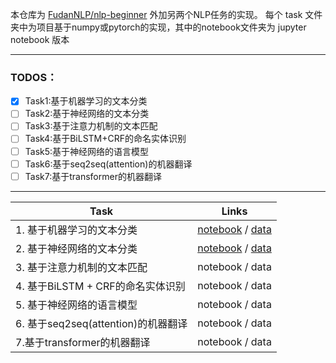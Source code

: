 本仓库为 [FudanNLP/nlp-beginner](https://github.com/FudanNLP/nlp-beginner) 外加另两个NLP任务的实现。
每个 task 文件夹中为项目基于numpy或pytorch的实现，其中的notebook文件夹为 jupyter notebook 版本

------
### TODOS：
- [x] Task1:基于机器学习的文本分类
- [ ] Task2:基于神经网络的文本分类
- [ ] Task3:基于注意力机制的文本匹配
- [ ] Task4:基于BiLSTM+CRF的命名实体识别
- [ ] Task5:基于神经网络的语言模型
- [ ] Task6:基于seq2seq(attention)的机器翻译
- [ ] Task7:基于transformer的机器翻译

------

| Task                                | Links          |
| ----------------------------------- | -------------- |
| 1. 基于机器学习的文本分类           | [notebook](https://nbviewer.jupyter.org/github/gjt9274/NLP-Project/blob/master/task1/notebook/%E5%9F%BA%E4%BA%8E%E6%9C%BA%E5%99%A8%E5%AD%A6%E4%B9%A0%E7%9A%84%E6%96%87%E6%9C%AC%E5%88%86%E7%B1%BB.ipynb) / [data](https://kesci-datasets.s3.cn-north-1.amazonaws.com.cn/data9016.zip?X-Amz-Algorithm=AWS4-HMAC-SHA256&X-Amz-Credential=AKIAO66SICIVCILDTITQ%2F20200809%2Fcn-north-1%2Fs3%2Faws4_request&X-Amz-Date=20200809T142224Z&X-Amz-Expires=3600&X-Amz-SignedHeaders=host&X-Amz-Signature=2eae0fc741bc413a8bf29f07e613055e815e92b9cd85ecfad5c72ecc515c4fa2) |
| 2. 基于神经网络的文本分类           | [notebook](https://nbviewer.jupyter.org/github/gjt9274/NLP-Project/blob/master/task2/notebook/%E5%9F%BA%E4%BA%8E%E6%B7%B1%E5%BA%A6%E5%AD%A6%E4%B9%A0%E7%9A%84%E6%96%87%E6%9C%AC%E5%88%86%E7%B1%BB.ipynb) / [data](https://kesci-datasets.s3.cn-north-1.amazonaws.com.cn/data9016.zip?X-Amz-Algorithm=AWS4-HMAC-SHA256&X-Amz-Credential=AKIAO66SICIVCILDTITQ%2F20200809%2Fcn-north-1%2Fs3%2Faws4_request&X-Amz-Date=20200809T142224Z&X-Amz-Expires=3600&X-Amz-SignedHeaders=host&X-Amz-Signature=2eae0fc741bc413a8bf29f07e613055e815e92b9cd85ecfad5c72ecc515c4fa2) |
| 3. 基于注意力机制的文本匹配         | notebook / data |
| 4. 基于BiLSTM + CRF的命名实体识别   | notebook / data |
| 5. 基于神经网络的语言模型           | notebook / data |
| 6. 基于seq2seq(attention)的机器翻译 | notebook / data |
| 7.基于transformer的机器翻译         | notebook / data |